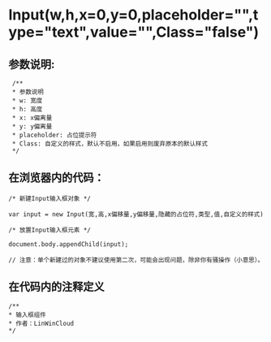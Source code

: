# Input(w,h,x=0,y=0,placeholder="",type="text",value="",Class="false")

## 参数说明:
     /**
     * 参数说明
     * w: 宽度
     * h: 高度
     * x: x偏离量
     * y: y偏离量
     * placeholder: 占位提示符
     * Class: 自定义的样式，默认不启用，如果启用则废弃原本的默认样式
     */
## 在浏览器内的代码：

    /* 新建Input输入框对象 */

    var input = new Input(宽,高,x偏移量,y偏移量,隐藏的占位符,类型,值,自定义的样式)

    /* 放置Input输入框元素 */

    document.body.appendChild(input);

    // 注意：单个新建过的对象不建议使用第二次，可能会出现问题，除非你有骚操作（小意思）。

## 在代码内的注释定义

    /**
    * 输入框组件
    * 作者：LinWinCloud
    */